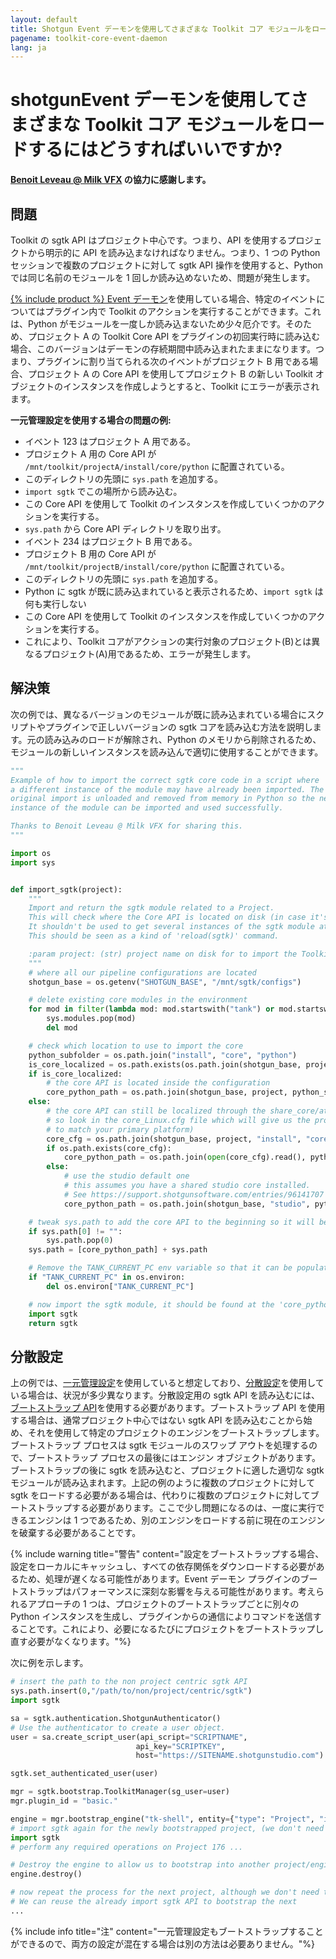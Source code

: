 ```yaml
---
layout: default
title: Shotgun Event デーモンを使用してさまざまな Toolkit コア モジュールをロードするにはどうすればいいですか?
pagename: toolkit-core-event-daemon
lang: ja
---
```


# shotgunEvent デーモンを使用してさまざまな Toolkit コア モジュールをロードするにはどうすればいいですか?

**[Benoit Leveau @ Milk VFX](https://github.com/benoit-leveau) の協力に感謝します。**

## 問題

Toolkit の sgtk API はプロジェクト中心です。つまり、API を使用するプロジェクトから明示的に API を読み込まなければなりません。つまり、1 つの Python セッションで複数のプロジェクトに対して sgtk API 操作を使用すると、Python では同じ名前のモジュールを 1 回しか読み込めないため、問題が発生します。

[{% include product %} Event デーモン](https://github.com/shotgunsoftware/shotgunEvents)を使用している場合、特定のイベントについてはプラグイン内で Toolkit のアクションを実行することができます。これは、Python がモジュールを一度しか読み込まないため少々厄介です。そのため、プロジェクト A の Toolkit Core API をプラグインの初回実行時に読み込む場合、このバージョンはデーモンの存続期間中読み込まれたままになります。つまり、プラグインに割り当てられる次のイベントがプロジェクト B 用である場合、プロジェクト A の Core API を使用してプロジェクト B の新しい Toolkit オブジェクトのインスタンスを作成しようとすると、Toolkit にエラーが表示されます。

**一元管理設定を使用する場合の問題の例:**

- イベント 123 はプロジェクト A 用である。
- プロジェクト A 用の Core API が `/mnt/toolkit/projectA/install/core/python` に配置されている。
- このディレクトリの先頭に `sys.path` を追加する。
- `import sgtk` でこの場所から読み込む。
- この Core API を使用して Toolkit のインスタンスを作成していくつかのアクションを実行する。
- `sys.path` から Core API ディレクトリを取り出す。
- イベント 234 はプロジェクト B 用である。
- プロジェクト B 用の Core API が `/mnt/toolkit/projectB/install/core/python` に配置されている。
- このディレクトリの先頭に `sys.path` を追加する。
- Python に sgtk が既に読み込まれていると表示されるため、`import sgtk` は何も実行しない
- この Core API を使用して Toolkit のインスタンスを作成していくつかのアクションを実行する。
- これにより、Toolkit コアがアクションの実行対象のプロジェクト(B)とは異なるプロジェクト(A)用であるため、エラーが発生します。

## 解決策

次の例では、異なるバージョンのモジュールが既に読み込まれている場合にスクリプトやプラグインで正しいバージョンの sgtk コアを読み込む方法を説明します。元の読み込みのロードが解除され、Python のメモリから削除されるため、モジュールの新しいインスタンスを読み込んで適切に使用することができます。

```python
"""
Example of how to import the correct sgtk core code in a script where
a different instance of the module may have already been imported. The
original import is unloaded and removed from memory in Python so the new
instance of the module can be imported and used successfully.

Thanks to Benoit Leveau @ Milk VFX for sharing this.
"""

import os
import sys


def import_sgtk(project):
    """
    Import and return the sgtk module related to a Project.
    This will check where the Core API is located on disk (in case it's localized or shared).
    It shouldn't be used to get several instances of the sgtk module at different places.
    This should be seen as a kind of 'reload(sgtk)' command.

    :param project: (str) project name on disk for to import the Toolkit Core API for.
    """
    # where all our pipeline configurations are located
    shotgun_base = os.getenv("SHOTGUN_BASE", "/mnt/sgtk/configs")

    # delete existing core modules in the environment
    for mod in filter(lambda mod: mod.startswith("tank") or mod.startswith("sgtk"), sys.modules):
        sys.modules.pop(mod)
        del mod

    # check which location to use to import the core
    python_subfolder = os.path.join("install", "core", "python")
    is_core_localized = os.path.exists(os.path.join(shotgun_base, project, "install", "core", "_core_upgrader.py"))
    if is_core_localized:
        # the core API is located inside the configuration
        core_python_path = os.path.join(shotgun_base, project, python_subfolder)
    else:
        # the core API can still be localized through the share_core/attach_to_core commands
        # so look in the core_Linux.cfg file which will give us the proper location (modify this
        # to match your primary platform)
        core_cfg = os.path.join(shotgun_base, project, "install", "core", "core_Linux.cfg")
        if os.path.exists(core_cfg):
            core_python_path = os.path.join(open(core_cfg).read(), python_subfolder)
        else:
            # use the studio default one
            # this assumes you have a shared studio core installed.
            # See https://support.shotgunsoftware.com/entries/96141707
            core_python_path = os.path.join(shotgun_base, "studio", python_subfolder)

    # tweak sys.path to add the core API to the beginning so it will be picked up
    if sys.path[0] != "":
        sys.path.pop(0)
    sys.path = [core_python_path] + sys.path

    # Remove the TANK_CURRENT_PC env variable so that it can be populated by the new import
    if "TANK_CURRENT_PC" in os.environ:
        del os.environ["TANK_CURRENT_PC"]

    # now import the sgtk module, it should be found at the 'core_python_path' location above
    import sgtk
    return sgtk
```

## 分散設定

上の例では、[一元管理設定](https://developer.shotgunsoftware.com/tk-core/initializing.html#centralized-configurations)を使用していると想定しており、[分散設定](https://developer.shotgunsoftware.com/tk-core/initializing.html#distributed-configurations)を使用している場合は、状況が多少異なります。分散設定用の sgtk API を読み込むには、[ブートストラップ API](https://developer.shotgunsoftware.com/tk-core/initializing.html#bootstrap-api)を使用する必要があります。ブートストラップ API を使用する場合は、通常プロジェクト中心ではない sgtk API を読み込むことから始め、それを使用して特定のプロジェクトのエンジンをブートストラップします。ブートストラップ プロセスは sgtk モジュールのスワップ アウトを処理するので、ブートストラップ プロセスの最後にはエンジン オブジェクトがあります。ブートストラップの後に sgtk を読み込むと、プロジェクトに適した適切な sgtk モジュールが読み込まれます。上記の例のように複数のプロジェクトに対して sgtk をロードする必要がある場合は、代わりに複数のプロジェクトに対してブートストラップする必要があります。ここで少し問題になるのは、一度に実行できるエンジンは 1 つであるため、別のエンジンをロードする前に現在のエンジンを破棄する必要があることです。

{% include warning title="警告" content="設定をブートストラップする場合、設定をローカルにキャッシュし、すべての依存関係をダウンロードする必要があるため、処理が遅くなる可能性があります。Event デーモン プラグインのブートストラップはパフォーマンスに深刻な影響を与える可能性があります。考えられるアプローチの 1 つは、プロジェクトのブートストラップごとに別々の Python インスタンスを生成し、プラグインからの通信によりコマンドを送信することです。これにより、必要になるたびにプロジェクトをブートストラップし直す必要がなくなります。"%}


次に例を示します。

```python
# insert the path to the non project centric sgtk API
sys.path.insert(0,"/path/to/non/project/centric/sgtk")
import sgtk

sa = sgtk.authentication.ShotgunAuthenticator()
# Use the authenticator to create a user object.
user = sa.create_script_user(api_script="SCRIPTNAME",
                            api_key="SCRIPTKEY",
                            host="https://SITENAME.shotgunstudio.com")

sgtk.set_authenticated_user(user)

mgr = sgtk.bootstrap.ToolkitManager(sg_user=user)
mgr.plugin_id = "basic."

engine = mgr.bootstrap_engine("tk-shell", entity={"type": "Project", "id": 176})
# import sgtk again for the newly bootstrapped project, (we don't need to handle setting sys paths)
import sgtk
# perform any required operations on Project 176 ...

# Destroy the engine to allow us to bootstrap into another project/engine.
engine.destroy()

# now repeat the process for the next project, although we don't need to do the initial non-project centric sgtk import this time.
# We can reuse the already import sgtk API to bootstrap the next
...
```

{% include info title="注" content="一元管理設定もブートストラップすることができるので、両方の設定が混在する場合は別の方法は必要ありません。"%}